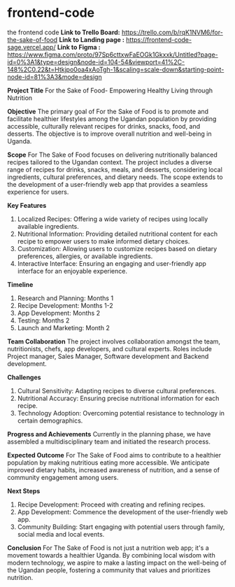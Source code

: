 # frontend-code
the frontend code
**Link to Trello Board:**
https://trello.com/b/rqK1NVM6/for-the-sake-of-food
**Link to Landing page :**
https://frontend-code-sage.vercel.app/
**Link to Figma :**
https://www.figma.com/proto/97Sp6cttxwFaEOGk1Gkxxk/Untitled?page-id=0%3A1&type=design&node-id=104-54&viewport=41%2C-148%2C0.22&t=Htkjpo0oa4xAoTgh-1&scaling=scale-down&starting-point-node-id=81%3A3&mode=design

**Project Title**
For the Sake of Food- Empowering Healthy Living through Nutrition

**Objective**
The primary goal of For the Sake of Food is to promote and facilitate healthier lifestyles among the Ugandan population by providing accessible, culturally relevant recipes for drinks, snacks, food, and desserts. The objective is to improve overall nutrition and well-being in Uganda.

**Scope**
For The Sake of Food focuses on delivering nutritionally balanced recipes tailored to the Ugandan context. The project includes a diverse range of recipes for drinks, snacks, meals, and desserts, considering local ingredients, cultural preferences, and dietary needs. The scope extends to the development of a user-friendly web app that provides a seamless experience for users.

**Key Features**
1. Localized Recipes: Offering a wide variety of recipes using locally available ingredients.
2. Nutritional Information: Providing detailed nutritional content for each recipe to empower users to make informed dietary choices.
3. Customization: Allowing users to customize recipes based on dietary preferences, allergies, or available ingredients.
4. Interactive Interface: Ensuring an engaging and user-friendly app interface for an enjoyable experience.

**Timeline**
1. Research and Planning: Months 1
2. Recipe Development: Months 1-2
3. App Development: Months 2
4. Testing: Months 2
5. Launch and Marketing: Month 2

**Team Collaboration**
The project involves collaboration amongst the team, nutritionists, chefs, app developers, and cultural experts. Roles include Project manager, Sales Manager, Software development and Backend development.

**Challenges**
1. Cultural Sensitivity: Adapting recipes to diverse cultural preferences.
2. Nutritional Accuracy: Ensuring precise nutritional information for each recipe.
3. Technology Adoption: Overcoming potential resistance to technology in certain demographics.

**Progress and Achievements**
Currently in the planning phase, we have assembled a multidisciplinary team and initiated the research process. 

**Expected Outcome**
For The Sake of Food aims to contribute to a healthier population by making nutritious eating more accessible. We anticipate improved dietary habits, increased awareness of nutrition, and a sense of community engagement among users.

**Next Steps**
1. Recipe Development: Proceed with creating and refining recipes.
2. App Development: Commence the development of the user-friendly web app.
3. Community Building: Start engaging with potential users through family, social media and local events.

**Conclusion**
For The Sake of Food is not just a nutrition web app; it's a movement towards a healthier Uganda. By combining local wisdom with modern technology, we aspire to make a lasting impact on the well-being of the Ugandan people, fostering a community that values and prioritizes nutrition.


